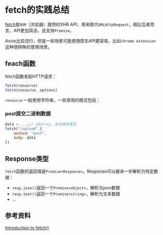 # fetch的实践总结

[fetch](https://developer.mozilla.org/zh-CN/docs/Web/API/fetch)是`DOM`（浏览器）提供的XHR API，用来取代`XMLHttpRequest`，相比后者而言，API更加简洁，且支持`Promise`。

Axios比较流行，但是一些场景可能使用原生API更容易，比如`chrome extension`这种很特殊的使用场景。
## feach函数

fetch函数发起HTTP请求：

```js
fetch(resource)
fetch(resource, options)
```

`resource` 一般使用字符串。一些常用的模式包括：

### post提交二进制数据

```js
data = ...;// u8array，支持很多类型
fetch("/upload",{
    method: "post",
    body: data
})
```

## Response类型

`fetch`函数的返回值是`Promise<Response>`。Response可以被进一步解析为特定数据：

- `resp.json()`返回一个`Promise<object>`，解析为json数据
- `resp.text()`返回一个`Promise<string>`，解析为文本数据
- ...

## 参考资料

[Introduction to fetch()](https://web.dev/introduction-to-fetch/)